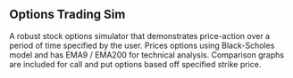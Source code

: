 ## Options Trading Sim

A robust stock options simulator that demonstrates price-action over a period of time specified by the user. Prices options using Black-Scholes model and has EMA9 / EMA200 for technical analysis. Comparison graphs are included for call and put options based off specified strike price.
